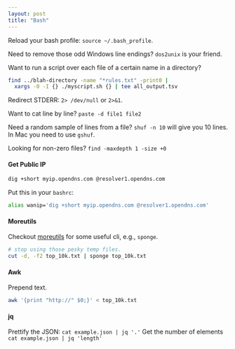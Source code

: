 ```yaml
---
layout: post 
title: "Bash"
---
```


Reload your bash profile: `source ~/.bash_profile`.

Need to remove those odd Windows line endings? `dos2unix` is your friend.

Want to run a script over each file of a certain name in a directory?

```bash
find ../blah-directory -name "*rules.txt" -print0 | 
  xargs -0 -I {} ./myscript.sh {} | tee all_output.tsv
```

Redirect STDERR: `2> /dev/null` or `2>&1`.

Want to cat line by line? `paste -d file1 file2`

Need a random sample of lines from a file? `shuf -n 10` will give  you 10 lines. In Mac you need to use `gshuf`.

Looking for non-zero files? `find -maxdepth 1 -size +0`

#### Get Public IP

```bash
dig +short myip.opendns.com @resolver1.opendns.com
```

Put this in your `bashrc`:

```bash
alias wanip='dig +short myip.opendns.com @resolver1.opendns.com'
```


#### Moreutils

Checkout [moreutils](http://joeyh.name/code/moreutils/) for some useful cli, e.g., `sponge`.

```bash
# stop using those pesky temp files.
cut -d, -f2 top_10k.txt | sponge top_10k.txt
```

#### Awk

Prepend text.

```bash
awk '{print "http://" $0;}' < top_10k.txt
```

#### jq

Prettify the JSON: `cat example.json | jq '.'`
Get the number of elements `cat example.json | jq 'length'`
